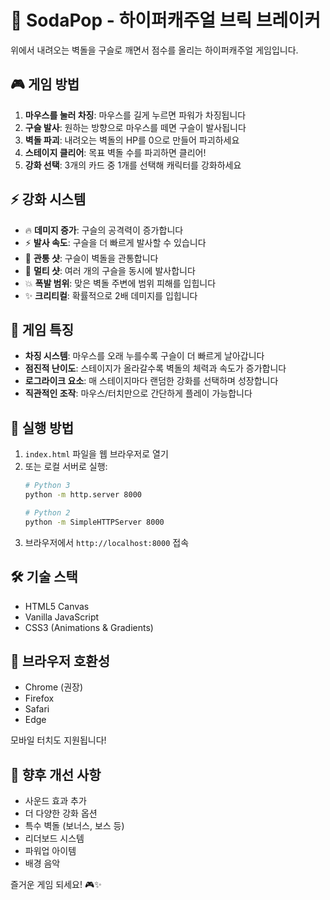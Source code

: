# 🥤 SodaPop - 하이퍼캐주얼 브릭 브레이커

위에서 내려오는 벽돌을 구슬로 깨면서 점수를 올리는 하이퍼캐주얼 게임입니다.

## 🎮 게임 방법

1. **마우스를 눌러 차징**: 마우스를 길게 누르면 파워가 차징됩니다
2. **구슬 발사**: 원하는 방향으로 마우스를 떼면 구슬이 발사됩니다
3. **벽돌 파괴**: 내려오는 벽돌의 HP를 0으로 만들어 파괴하세요
4. **스테이지 클리어**: 목표 벽돌 수를 파괴하면 클리어!
5. **강화 선택**: 3개의 카드 중 1개를 선택해 캐릭터를 강화하세요

## ⚡ 강화 시스템

- 🔥 **데미지 증가**: 구슬의 공격력이 증가합니다
- ⚡ **발사 속도**: 구슬을 더 빠르게 발사할 수 있습니다
- 🎯 **관통 샷**: 구슬이 벽돌을 관통합니다
- 🌟 **멀티 샷**: 여러 개의 구슬을 동시에 발사합니다
- 💥 **폭발 범위**: 맞은 벽돌 주변에 범위 피해를 입힙니다
- ✨ **크리티컬**: 확률적으로 2배 데미지를 입힙니다

## 🎯 게임 특징

- **차징 시스템**: 마우스를 오래 누를수록 구슬이 더 빠르게 날아갑니다
- **점진적 난이도**: 스테이지가 올라갈수록 벽돌의 체력과 속도가 증가합니다
- **로그라이크 요소**: 매 스테이지마다 랜덤한 강화를 선택하며 성장합니다
- **직관적인 조작**: 마우스/터치만으로 간단하게 플레이 가능합니다

## 🚀 실행 방법

1. `index.html` 파일을 웹 브라우저로 열기
2. 또는 로컬 서버로 실행:
   ```bash
   # Python 3
   python -m http.server 8000
   
   # Python 2
   python -m SimpleHTTPServer 8000
   ```
3. 브라우저에서 `http://localhost:8000` 접속

## 🛠️ 기술 스택

- HTML5 Canvas
- Vanilla JavaScript
- CSS3 (Animations & Gradients)

## 📱 브라우저 호환성

- Chrome (권장)
- Firefox
- Safari
- Edge

모바일 터치도 지원됩니다!

## 🎨 향후 개선 사항

- 사운드 효과 추가
- 더 다양한 강화 옵션
- 특수 벽돌 (보너스, 보스 등)
- 리더보드 시스템
- 파워업 아이템
- 배경 음악

즐거운 게임 되세요! 🎮✨
